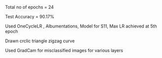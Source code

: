 
Total no of epochs = 24

Test Accuracy = 90.17%

Used OneCycleLR , Albumentations, Model for S11, Max LR achieved at 5th epoch 

Drawn crclic triangle zigzag curve

Used GradCam for misclassified images for various layers
